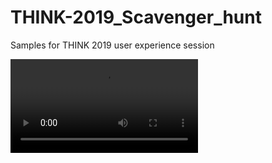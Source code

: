 # THINK-2019_Scavenger_hunt
Samples for THINK 2019 user experience session

<video><source src="https://github.com/spackows/THINK-2019_Scavenger_hunt/raw/master/wild-idea-to-app.mp4" type="video/mp4"></video>
